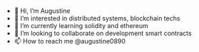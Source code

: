 - 👋 Hi, I’m Augustine
- 👀 I’m interested in distributed systems, blockchain techs
- 🌱 I’m currently learning solidity and ethereum
- 💞️ I’m looking to collaborate on development smart contracts
- 📫 How to reach me @augustine0890

<!---
augustine0890/augustine0890 is a ✨ special ✨ repository because its `README.md` (this file) appears on your GitHub profile.
You can click the Preview link to take a look at your changes.
--->

